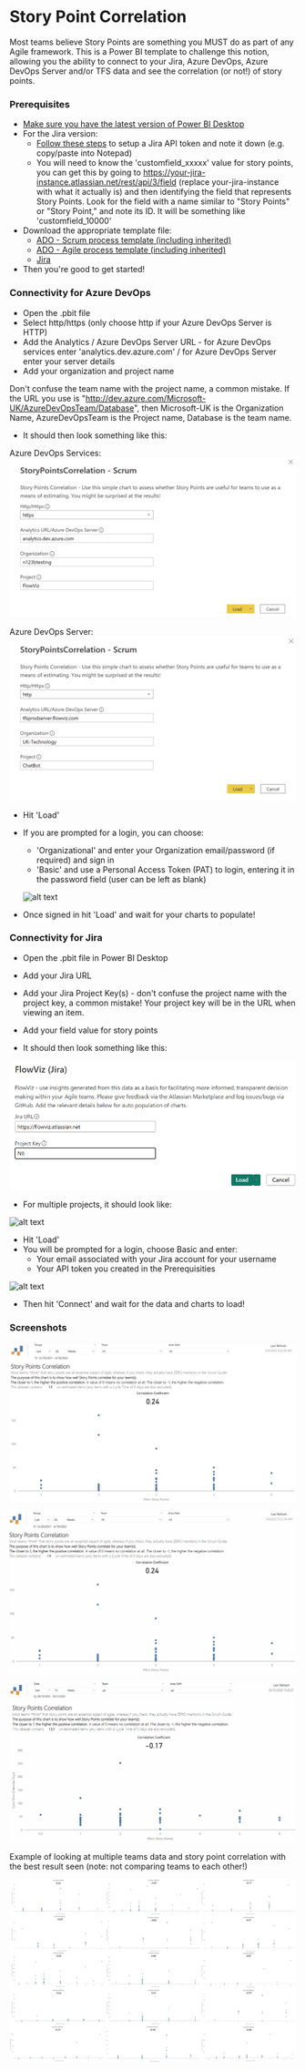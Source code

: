# Story Point Correlation
Most teams believe Story Points are something you MUST do as part of any Agile framework. This is a Power BI template to challenge this notion, allowing you the ability to connect to your Jira, Azure DevOps, Azure DevOps Server and/or TFS data and see the correlation (or not!) of story points.

### Prerequisites
* [Make sure you have the latest version of Power BI Desktop](https://aka.ms/pbiSingleInstaller)
* For the Jira version:
  - [Follow these steps](https://support.atlassian.com/atlassian-account/docs/manage-api-tokens-for-your-atlassian-account/) to setup a Jira API token and note it down (e.g. copy/paste into Notepad)
  - You will need to know the 'customfield_xxxxx' value for story points, you can get this by going to https://your-jira-instance.atlassian.net/rest/api/3/field (replace your-jira-instance with what it actually is) and then identifying the field that represents Story Points. Look for the field with a name similar to "Story Points" or "Story Point," and note its ID. It will be something like 'customfield_10000' 
* Download the appropriate template file:
  - [ADO - Scrum process template (including inherited)](https://github.com/nbrown02/Story-Point-Correlation/raw/main/StoryPointsCorrelation%20-%20Scrum.pbit) 
  - [ADO - Agile process template (including inherited)](https://github.com/nbrown02/Story-Point-Correlation/raw/main/StoryPointsCorrelation%20-%20Agile.pbit)
  - [Jira](www.google.com)
* Then you're good to get started!

### Connectivity for Azure DevOps
* Open the .pbit file
* Select http/https (only choose http if your Azure DevOps Server is HTTP)
* Add the Analytics / Azure DevOps Server URL - for Azure DevOps services enter 'analytics.dev.azure.com' / for Azure DevOps Server enter your server details
* Add your organization and project name

Don't confuse the team name with the project name, a common mistake. If the URL you use is "http://dev.azure.com/Microsoft-UK/AzureDevOpsTeam/Database", then Microsoft-UK is the Organization Name, AzureDevOpsTeam is the Project name, Database is the team name.

* It should then look something like this:

Azure DevOps Services:
![alt text](https://raw.githubusercontent.com/nbrown02/Story-Point-Correlation/main/Screenshots/AzDO%20Login.png)


Azure DevOps Server:
![alt text](https://raw.githubusercontent.com/nbrown02/Story-Point-Correlation/main/Screenshots/AzDO%20Server%20Login.png)

* Hit 'Load' 
* If you are prompted for a login, you can choose:
  - 'Organizational' and enter your Organization email/password (if required) and sign in
  - 'Basic' and use a Personal Access Token (PAT) to login, entering it in the password field (user can be left as blank)

  ![alt text](https://docs.microsoft.com/en-us/azure/devops/report/powerbi/media/authentication-7.png?view=azure-devops)

* Once signed in hit 'Load' and wait for your charts to populate!

### Connectivity for Jira
* Open the .pbit file in Power BI Desktop
* Add your Jira URL 
* Add your Jira Project Key(s) - don't confuse the project name with the project key, a common mistake! Your project key will be in the URL when viewing an item.
* Add your field value for story points

* It should then look something like this:
  
![alt text](https://raw.githubusercontent.com/nbrown02/FlowViz-Jira/main/Screenshots/Login1.PNG)

* For multiple projects, it should look like:
  
![alt text](https://raw.githubusercontent.com/nbrown02/FlowViz-Jira/main/Screenshots/Multiple.jpg)

* Hit 'Load' 
* You will be prompted for a login, choose Basic and enter:
  - Your email associated with your Jira account for your username
  - Your API token you created in the Prerequisities

![alt text](https://raw.githubusercontent.com/nbrown02/FlowViz-Jira/main/Screenshots/Login2.png)

* Then hit 'Connect' and wait for the data and charts to load!

### Screenshots
![alt text](https://github.com/nbrown02/Story-Point-Correlation/blob/main/Screenshots/Screenshot.png?raw=true)

![alt text](https://github.com/nbrown02/Story-Point-Correlation/blob/main/Screenshots/Screenshot2.gif?raw=true)

![alt text](https://github.com/nbrown02/Story-Point-Correlation/blob/main/Screenshots/StPC.gif?raw=true)

Example of looking at multiple teams data and story point correlation with the best result seen (note: not comparing teams to each other!)

![Euq4843XYAQ3ZuZ](https://github.com/nbrown02/Story-Point-Correlation/blob/main/Screenshots/Screenshot2.png?raw=true)
